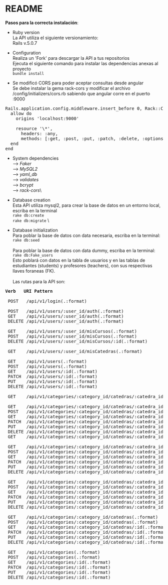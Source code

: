 # README

**Pasos para la correcta instalación**:

* Ruby version \
La API utiliza el siguiente versionamiento: \
Rails v.5.0.7

* Configuration\
Realiza un 'Fork' para descargar la API a tus repositorios \
Ejecuta el siguiente comando para instalar las dependencias anexas al proyecto \
`bundle install`

* Se modificó CORS para poder aceptar consultas desde angular \
Se debe instalar la gema rack-cors y modificar el archivo /config/initializers/cors.rb
sabiendo que angular corre en el puerto :9000
<pre>
Rails.application.config.middleware.insert_before 0, Rack::Cors do
  allow do
    origins 'localhost:9000'

    resource '\*',
      headers: :any,
      methods: [:get, :post, :put, :patch, :delete, :options, :head]
  end
end
</pre>

* System dependencies\
--> *Faker* \
--> *MySQL2* \
--> *yaml_db* \
--> *validates*\
--> *bcrypt*\
--> *rack-cors*\


* Database creation \
Esta API utiliza mysql2, para crear la base de datos en un entorno local, escriba en la terminal \
`rake db:create` \
`rake db:migrate` \

* Database initialization \
Para poblar la base de datos con data necesaria, escriba en la terminal: \
`rake db:seed` \
\
Para poblar la base de datos con data dummy, escriba en la terminal: \
`rake db:Fake_users` \
Esto poblará con datos en la tabla de usuarios y en las tablas de estudiantes (students) y profesores (teachers), con sus respectivas llaves foraneas (FK). \
\
Las rutas para la API son: 
<pre>
<b>Verb   URI Pattern                                                                                       Controller#Action</b>

 POST   /api/v1/login(.:format)                                                                           api/v1/users#login

 POST   /api/v1/users/:user_id/auth(.:format)                                                             api/v1/user_tokens#createToken
 GET    /api/v1/users/:user_id/auth(.:format)                                                             api/v1/user_tokens#getToken
 DELETE /api/v1/users/:user_id/auth(.:format)                                                             api/v1/user_tokens#destroyToken

 GET    /api/v1/users/:user_id/misCursos(.:format)                                                        api/v1/cursos#index
 POST   /api/v1/users/:user_id/misCursos(.:format)                                                        api/v1/cursos#create
 DELETE /api/v1/users/:user_id/misCursos/:id(.:format)                                                    api/v1/cursos#destroy

 GET    /api/v1/users/:user_id/misCatedras(.:format)                                                      api/v1/cursos#indexTeacher

 GET    /api/v1/users(.:format)                                                                           api/v1/users#index
 POST   /api/v1/users(.:format)                                                                           api/v1/users#create
 GET    /api/v1/users/:id(.:format)                                                                       api/v1/users#show
 PATCH  /api/v1/users/:id(.:format)                                                                       api/v1/users#update
 PUT    /api/v1/users/:id(.:format)                                                                       api/v1/users#update
 DELETE /api/v1/users/:id(.:format)                                                                       api/v1/users#destroy

 GET    /api/v1/categories/:category_id/catedras/:catedra_id/teacherName(.:format)                        api/v1/catedras#getTeacherName

 GET    /api/v1/categories/:category_id/catedras/:catedra_id/catedra_surveys(.:format)                    api/v1/catedra_surveys#index
 POST   /api/v1/categories/:category_id/catedras/:catedra_id/catedra_surveys(.:format)                    api/v1/catedra_surveys#create
 GET    /api/v1/categories/:category_id/catedras/:catedra_id/catedra_surveys/:id(.:format)                api/v1/catedra_surveys#show
 PATCH  /api/v1/categories/:category_id/catedras/:catedra_id/catedra_surveys/:id(.:format)                api/v1/catedra_surveys#update
 PUT    /api/v1/categories/:category_id/catedras/:catedra_id/catedra_surveys/:id(.:format)                api/v1/catedra_surveys#update
 DELETE /api/v1/categories/:category_id/catedras/:catedra_id/catedra_surveys/:id(.:format)                api/v1/catedra_surveys#destroy
 GET    /api/v1/categories/:category_id/catedras/:catedra_id/avg(.:format)                                api/v1/catedra_surveys#avg

 GET    /api/v1/categories/:category_id/catedras/:catedra_id/clases/:clase_id/notifications(.:format)     api/v1/notifications#index
 POST   /api/v1/categories/:category_id/catedras/:catedra_id/clases/:clase_id/notifications(.:format)     api/v1/notifications#create
 GET    /api/v1/categories/:category_id/catedras/:catedra_id/clases/:clase_id/notifications/:id(.:format) api/v1/notifications#show
 PATCH  /api/v1/categories/:category_id/catedras/:catedra_id/clases/:clase_id/notifications/:id(.:format) api/v1/notifications#update
 PUT    /api/v1/categories/:category_id/catedras/:catedra_id/clases/:clase_id/notifications/:id(.:format) api/v1/notifications#update
 DELETE /api/v1/categories/:category_id/catedras/:catedra_id/clases/:clase_id/notifications/:id(.:format) api/v1/notifications#destroy

 GET    /api/v1/categories/:category_id/catedras/:catedra_id/clases(.:format)                             api/v1/clases#index
 POST   /api/v1/categories/:category_id/catedras/:catedra_id/clases(.:format)                             api/v1/clases#create
 GET    /api/v1/categories/:category_id/catedras/:catedra_id/clases/:id(.:format)                         api/v1/clases#show
 PATCH  /api/v1/categories/:category_id/catedras/:catedra_id/clases/:id(.:format)                         api/v1/clases#update
 PUT    /api/v1/categories/:category_id/catedras/:catedra_id/clases/:id(.:format)                         api/v1/clases#update
 DELETE /api/v1/categories/:category_id/catedras/:catedra_id/clases/:id(.:format)                         api/v1/clases#destroy

 GET    /api/v1/categories/:category_id/catedras(.:format)                                                api/v1/catedras#index
 POST   /api/v1/categories/:category_id/catedras(.:format)                                                api/v1/catedras#create
 GET    /api/v1/categories/:category_id/catedras/:id(.:format)                                            api/v1/catedras#show
 PATCH  /api/v1/categories/:category_id/catedras/:id(.:format)                                            api/v1/catedras#update
 PUT    /api/v1/categories/:category_id/catedras/:id(.:format)                                            api/v1/catedras#update
 DELETE /api/v1/categories/:category_id/catedras/:id(.:format)                                            api/v1/catedras#destroy

 GET    /api/v1/categories(.:format)                                                                      api/v1/categories#index
 POST   /api/v1/categories(.:format)                                                                      api/v1/categories#create
 GET    /api/v1/categories/:id(.:format)                                                                  api/v1/categories#show
 PATCH  /api/v1/categories/:id(.:format)                                                                  api/v1/categories#update
 PUT    /api/v1/categories/:id(.:format)                                                                  api/v1/categories#update
 DELETE /api/v1/categories/:id(.:format)                                                                  api/v1/categories#destroy
</pre>
<!-- * How to run the test suite

* Services (job queues, cache servers, search engines, etc.)

* Deployment instructions

* ...
 -->